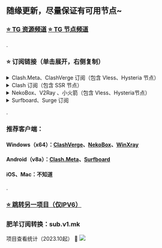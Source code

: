 ## 随缘更新，尽量保证有可用节点~
### [⭐️ TG 资源频道](https://t.me/yzc020) [⭐️ TG 节点频道](https://t.me/yzcjd)

.

### ⭐️ 订阅链接（单击展开，右侧复制）

<details>
<summary> Clash.Meta、ClashVerge 订阅（包含 Vless、Hysteria 节点）</summary>

```
https://api.v1.mk/sub?target=clash&url=https%3A%2F%2Fghproxy.com%2Fhttps%3A%2F%2Fraw.githubusercontent.com%2Fyzcjd%2Fjiedian%2Fmain%2F%2540yzcjd&insert=false&config=https%3A%2F%2Fraw.githubusercontent.com%2Fyzcjd%2Fproxy-rules%2Fmain%2Fclash.ini&filename=%E7%94%B5%E6%8A%A5%40yzcjd&emoji=true&list=false&xudp=false&udp=false&tfo=false&expand=true&scv=false&fdn=false&new_name=true
```
</details>

<details>
<summary>Clash 订阅（包含 SSR 节点） </summary>

```
https://api.dler.io/sub?target=clash&url=https%3A%2F%2Fraw.githubusercontent.com%2Fyzcjd%2Fjiedian%2Fmain%2F%2540yzcjd&config=https%3A%2F%2Fraw.githubusercontent.com%2Fyzcjd%2Fproxy-rules%2Fmain%2Fclash.ini&filename=%E7%94%B5%E6%8A%A5%40yzcjd&emoji=true&list=false&udp=true&tfo=false&scv=true&fdn=true&sort=true
```
</details>

<details>
<summary> NekoBox、V2Ray 、小火箭（包含 Vless、Hysteria节点）</summary>

```
https://raw.githubusercontent.com/yzcjd/jiedian/main/%40yzcjd
```
</details>

<details>
<summary>Surfboard、Surge 订阅 </summary>

```
https://api.dler.io/sub?target=surfboard&url=https%3A%2F%2Fraw.githubusercontent.com%2Fyzcjd%2Fjiedian%2Fmain%2F%2540yzcjd&config=https%3A%2F%2Fraw.githubusercontent.com%2Fyzcjd%2Fproxy-rules%2Fmain%2Fsurfboard.ini&filename=%E7%94%B5%E6%8A%A5%40yzcjd&emoji=true&list=false&udp=true&tfo=false&scv=true&fdn=true&sort=false
```
</details>

.

### 推荐客户端：
#### Windows（x64）：[ClashVerge](https://github.com/zzzgydi/clash-verge/releases)、[NekoBox](https://github.com/MatsuriDayo/nekoray/releases)、[WinXray](https://github.com/woohong666/win-xray)
#### Android（v8a）：[Clash.Meta](https://play.google.com/store/apps/details?id=com.github.metacubex.clash.meta)、[Surfboard](https://github.com/getsurfboard/surfboard/releases)
#### iOS、Mac：不知道

.
### [⭐️ 跳转另一项目（仅IPV6）](https://apps.apple.com/cn/app/%E5%9B%BD%E5%AE%B6%E5%8F%8D%E8%AF%88%E4%B8%AD%E5%BF%83/id1552823102)

### 肥羊订阅转换：sub.v1.mk

项目查看统计（2023.10起） 👀 ![](https://views.whatilearened.today/views/github/yzcjd/Pawdroid.svg)
